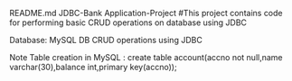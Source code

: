 README.md
JDBC-Bank Application-Project
   #This project contains code for performing basic CRUD operations on database using JDBC

Database: MySQL DB
CRUD operations using JDBC

Note
Table creation in MySQL :
create table account(accno not null,name varchar(30),balance int,primary key(accno));
   
